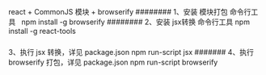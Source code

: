react + CommonJS 模块  +  browserify
########
1、安装 模块打包 命令行工具
   npm install -g browserify
########
2、安装 jsx转换 命令行工具
  npm install -g react-tools
#####
3、执行 jsx 转换，详见 package.json
  npm run-script jsx
#######
4、执行 browserify 打包，详见 package.json
  npm run-script browserify

